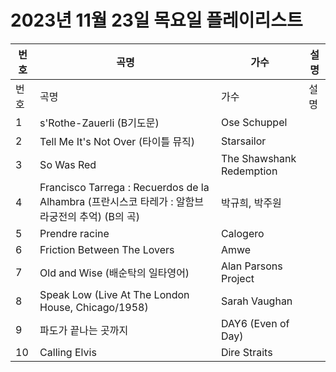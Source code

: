 # 2023년 11월 23일 목요일 플레이리스트

| 번호 | 곡명 | 가수 | 설명 |
|------|------|------|------|
| 번호 | 곡명 | 가수 | 설명 |
| 1 | s'Rothe-Zauerli (B기도문) | Ose Schuppel |  |
| 2 | Tell Me It's Not Over (타이틀 뮤직) | Starsailor |  |
| 3 | So Was Red | The Shawshank Redemption |  |
| 4 | Francisco Tarrega : Recuerdos de la Alhambra (프란시스코 타레가 : 알함브라궁전의 추억) (B의 곡) | 박규희, 박주원 |  |
| 5 | Prendre racine | Calogero |  |
| 6 | Friction Between The Lovers | Amwe |  |
| 7 | Old and Wise (배순탁의 일타영어) | Alan Parsons Project |  |
| 8 | Speak Low (Live At The London House, Chicago/1958) | Sarah Vaughan |  |
| 9 | 파도가 끝나는 곳까지 | DAY6 (Even of Day) |  |
| 10 | Calling Elvis | Dire Straits |  |
